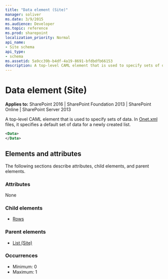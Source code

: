 ```yaml
---
title: "Data element (Site)"
manager: soliver
ms.date: 3/9/2015
ms.audience: Developer
ms.topic: reference
ms.prod: sharepoint
localization_priority: Normal
api_name:
- Site schema
api_type:
- schema
ms.assetid: 5a9cc39b-b4df-4a19-8691-bfdbdfb66153
description: A top-level CAML element that is used to specify sets of data.
---
```


# Data element (Site)

**Applies to:** SharePoint 2016 | SharePoint Foundation 2013 | SharePoint Online | SharePoint Server 2013
  
A top-level CAML element that is used to specify sets of data. In [Onet.xml](https://msdn.microsoft.com/library/b99d6657-d9ae-4135-a43c-c58cdfcdc6c1%28Office.15%29.aspx) files, it specifies a default set of data for a newly created list. 
  
```XML
<Data>
</Data>
```

## Elements and attributes

The following sections describe attributes, child elements, and parent elements.

### Attributes

None
   
### Child elements

- [Rows](rows-element-site.md)
   
### Parent elements

- [List (Site)](list-element-site.md)
   
### Occurrences

- Minimum: 0
- Maximum: 1  

<br/> 
   

